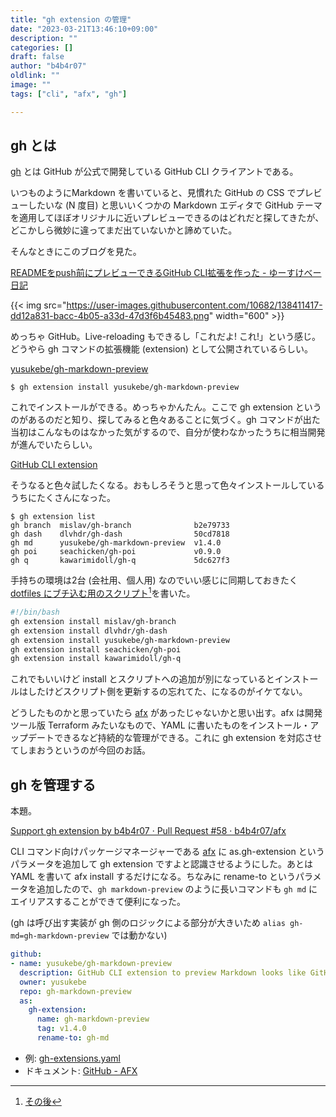 ```yaml
---
title: "gh extension の管理"
date: "2023-03-21T13:46:10+09:00"
description: ""
categories: []
draft: false
author: "b4b4r07"
oldlink: ""
image: ""
tags: ["cli", "afx", "gh"]

---
```


## gh とは

[gh](https://github.com/cli/cli) とは GitHub が公式で開発している GitHub CLI クライアントである。

いつものようにMarkdown を書いていると、見慣れた GitHub の CSS でプレビューしたいな (N 度目) と思いいくつかの Markdown エディタで GitHub テーマを適用してほぼオリジナルに近いプレビューできるのはどれだと探してきたが、どこかしら微妙に違ってまだ出ていないかと諦めていた。

そんなときにこのブログを見た。

[READMEをpush前にプレビューできるGitHub CLI拡張を作った - ゆーすけべー日記](https://yusukebe.com/posts/2021/gh-markdown-preview/)

{{< img src="https://user-images.githubusercontent.com/10682/138411417-dd12a831-bacc-4b05-a33d-47d3f6b45483.png" width="600" >}}

めっちゃ GitHub。Live-reloading もできるし「これだよ! これ!」という感じ。どうやら gh コマンドの拡張機能 (extension) として公開されているらしい。

[yusukebe/gh-markdown-preview](https://github.com/yusukebe/gh-markdown-preview)

```console
$ gh extension install yusukebe/gh-markdown-preview
```

これでインストールができる。めっちゃかんたん。ここで gh extension というのがあるのだと知り、探してみると色々あることに気づく。gh コマンドが出た当初はこんなものはなかった気がするので、自分が使わなかったうちに相当開発が進んでいたらしい。

[GitHub CLI extension](https://github.com/topics/gh-extension)

そうなると色々試したくなる。おもしろそうと思って色々インストールしているうちにたくさんになった。

```console
$ gh extension list
gh branch  mislav/gh-branch              b2e79733
gh dash    dlvhdr/gh-dash                50cd7818
gh md      yusukebe/gh-markdown-preview  v1.4.0
gh poi     seachicken/gh-poi             v0.9.0
gh q       kawarimidoll/gh-q             5dc627f3
```

手持ちの環境は2台 (会社用、個人用) なのでいい感じに同期しておきたく [dotfiles にブチ込む用のスクリプト](https://github.com/b4b4r07/dotfiles/commit/c3da13fc27b4aad165487043b894c7c69c6e343f)[^1]を書いた。

```bash
#!/bin/bash
gh extension install mislav/gh-branch
gh extension install dlvhdr/gh-dash
gh extension install yusukebe/gh-markdown-preview
gh extension install seachicken/gh-poi
gh extension install kawarimidoll/gh-q
```

これでもいいけど install とスクリプトへの追加が別になっているとインストールはしたけどスクリプト側を更新するの忘れてた、になるのがイケてない。

どうしたものかと思っていたら [afx](https://github.com/b4b4r07/afx/) があったじゃないかと思い出す。afx は開発ツール版 Terraform みたいなもので、YAML に書いたものをインストール・アップデートできるなど持続的な管理ができる。これに gh extension を対応させてしまおうというのが今回のお話。


## gh を管理する

本題。

[Support gh extension by b4b4r07 · Pull Request #58 · b4b4r07/afx](https://github.com/b4b4r07/afx/pull/58)

CLI コマンド向けパッケージマネージャーである [afx](https://github.com/babarot/afx) に as.gh-extension というパラメータを追加して gh extension ですよと認識させるようにした。あとは YAML を書いて afx install するだけになる。ちなみに rename-to というパラメータを追加したので、`gh markdown-preview` のように長いコマンドも `gh md` にエイリアスすることができて便利になった。

(gh は呼び出す実装が gh 側のロジックによる部分が大きいため `alias gh-md=gh-markdown-preview` では動かない)

```yaml
github:
- name: yusukebe/gh-markdown-preview
  description: GitHub CLI extension to preview Markdown looks like GitHub.
  owner: yusukebe
  repo: gh-markdown-preview
  as:
    gh-extension:
      name: gh-markdown-preview
      tag: v1.4.0
      rename-to: gh-md
```

- 例: [gh-extensions.yaml](https://github.com/b4b4r07/dotfiles/blob/main/.config/afx/gh-extensions.yaml)
- ドキュメント: [GitHub - AFX](https://babarot.me/afx/configuration/package/github/#as)

[^1]: [その後](https://github.com/b4b4r07/dotfiles/commit/439c1580c1eade1f979e65460de860bbb30fac2c)
